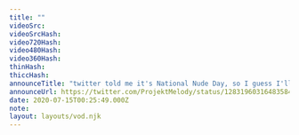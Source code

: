 ```yaml
---
title: ""
videoSrc: 
videoSrcHash: 
video720Hash: 
video480Hash: 
video360Hash: 
thinHash: 
thiccHash: 
announceTitle: "twitter told me it's National Nude Day, so I guess I'll dress for the occasion! uwu"
announceUrl: https://twitter.com/ProjektMelody/status/1283196031648358400
date: 2020-07-15T00:25:49.000Z
note: 
layout: layouts/vod.njk
---
```

